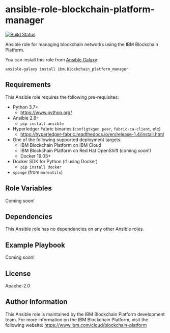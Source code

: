 ansible-role-blockchain-platform-manager
=========

[![Build Status](https://dev.azure.com/IBM-Blockchain/ansible-role-blockchain-platform-manager/_apis/build/status/IBM-Blockchain.ansible-role-blockchain-platform-manager?branchName=master)](https://dev.azure.com/IBM-Blockchain/ansible-role-blockchain-platform-manager/_build/latest?definitionId=1&branchName=master)

Ansible role for managing blockchain networks using the IBM Blockchain Platform.

You can install this role from [Ansible Galaxy](https://galaxy.ansible.com/ibm/blockchain_platform_manager):

`ansible-galaxy install ibm.blockchain_platform_manager`

Requirements
------------

This Ansible role requires the following pre-requisites:
- Python 3.7+
  - https://www.python.org/
- Ansible 2.8+
  - `pip install ansible`
- Hyperledger Fabric binaries (`configtxgen`, `peer`, `fabric-ca-client`, etc)
  - https://hyperledger-fabric.readthedocs.io/en/release-1.4/install.html
- One of the following supported deployment targets:
  - IBM Blockchain Platform on IBM Cloud
  - IBM Blockchain Platform on Red Hat OpenShift (coming soon!)
  - Docker 19.03+
- Docker SDK for Python (if using Docker)
  - `pip install docker`
- `sponge` (from `moreutils`)

Role Variables
--------------

Coming soon!

Dependencies
------------

This Ansible role has no dependencies on any other Ansible roles.

Example Playbook
----------------

Coming soon!

License
-------

Apache-2.0

Author Information
------------------

This Ansible role is maintained by the IBM Blockchain Platform development team. For more information on the IBM Blockchain Platform, visit the following website: https://www.ibm.com/cloud/blockchain-platform
